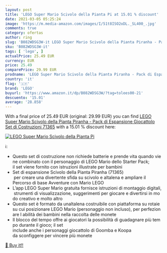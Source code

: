 ```yaml
---
layout: post
title: 'LEGO Super Mario Scivolo della Pianta Pi at 15.01 % discount'
date: 2021-03-05 05:25:24
image: 'https://m.media-amazon.com/images/I/51t8ISO2oDL._SL400_.jpg'
comments: true
category: ofertas
author: ring
slug: 'B082WDSG3W-it LEGO Super Mario Scivolo della Pianta Piranha - Pack di...'
sku: 'B082WDSG3W-it'
tags: [ 'lego', ]
actualPrice: 25.49 EUR
currency: EUR
price: 25.49
comparePrice: 29.99 EUR
prodname: 'LEGO Super Mario Scivolo della Pianta Piranha - Pack di Espansione  Giocattolo  Set di Costruzioni  71365'
country: 'it'
flag: '🇮🇹'
brand: 'LEGO'
buyurl: 'https://www.amazon.it/dp/B082WDSG3W/?tag=tolees00-21'
descuento: '15.01'
average: '28.858'
---
```


With a final price of 25.49 EUR (original: 29.99 EUR) you can find [LEGO Super Mario Scivolo della Pianta Piranha - Pack di Espansione  Giocattolo  Set di Costruzioni  71365](https://www.amazon.it/dp/B082WDSG3W/?tag=tolees00-21) with a  15.01 % discount here:

[![LEGO Super Mario Scivolo della Pianta Pi](https://m.media-amazon.com/images/I/51t8ISO2oDL._SL400_.jpg)](https://www.amazon.it/dp/B082WDSG3W/?tag=tolees00-21)

ℹ️:

- Questo set di costruzione non richiede batterie e prende vita quando viene combinato con il personaggio di LEGO Mario dello Starter Pack; il set viene fornito con istruzioni illustrate per bambini
- Set di espansione Scivolo della Pianta Piranha (71365)  per creare una divertente sfida su scivolo e altalena e ampliare il Percorso di base Avventure con Mario LEGO
- L’app LEGO Super Mario gratuita fornisce istruzioni di montaggio digitali, strumenti di visualizzazione, suggerimenti per giocare e divertirsi in modo creativo e molto altro
- Questo set è formato da unaltalena costruibile con piattaforma su rotaie su cui posizionare LEGO Mario (personaggio non incluso), per perfezionare l abilità dei bambini nella raccolta delle monete
- Il blocco del tempo offre ai giocatori la possibilità di guadagnare più tempo durante il gioco; il set include anche i personaggi giocattolo di Goomba e Koopa da sconfiggere per vincere più monete

[🛒 Buy it!!](https://www.amazon.it/dp/B082WDSG3W/?tag=tolees00-21)
